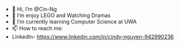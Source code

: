 - 👋 Hi, I’m @Cin-Ng
- 👀 I’m enjoy LEGO and Watching Dramas
- 🌱 I’m currently learning Computer Science at UWA 
- 📫 How to reach me:
-   LinkedIn- https://www.linkedin.com/in/cindy-nguyen-942990236

<!---
Cin-Ng/Cin-Ng is a ✨ special ✨ repository because its `README.md` (this file) appears on your GitHub profile.
You can click the Preview link to take a look at your changes.
--->
